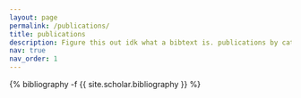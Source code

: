 ```yaml
---
layout: page
permalink: /publications/
title: publications
description: Figure this out idk what a bibtext is. publications by categories in reversed chronological order. generated by jekyll-scholar.
nav: true
nav_order: 1
---
```

<!-- _pages/publications.md -->
<div class="publications">

{% bibliography -f {{ site.scholar.bibliography }} %}

</div>
